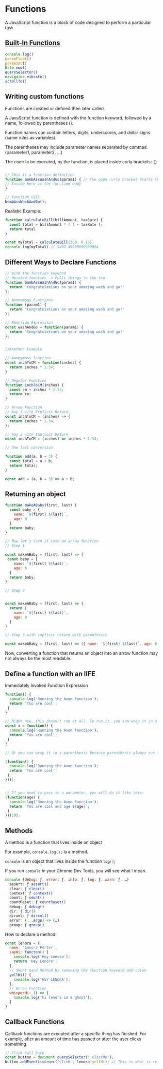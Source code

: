 # Functions
A JavaScript function is a block of code designed to perform a particular task.

## [<ins>Built-In Functions</ins>](https://www.tutorialspoint.com/javascript/javascript_builtin_functions.htm)
```JavaScript
console.log()
parseFloat()
parseInt()
Date.now()
querySelector()
navigator.vibrate()
scrollTo()
```

## Writing custom functions

Functions are created or defined then later called.

A JavaScript function is defined with the function keyword, followed by a name, followed by parentheses ().

Function names can contain letters, digits, underscores, and dollar signs (same rules as variables).

The parentheses may include parameter names separated by commas:
(parameter1, parameter2, ...)

The code to be executed, by the function, is placed inside curly brackets: {}

```JavaScript

// This is a function definition
function bombAssWashAndGo(param1) { // The open curly bracket starts the function block
// Inside here is the function body
}

// Function Call
bombAssWashAndGo();
```

Realistic Example:

```JavaScript
function calculateBill(billAmount, taxRate) {
  const total = billAmount * ( 1 + taxRate );
  return total
}

const myTotal = calculateBill(350, 0.15); 
console.log(myTotal) // $402.49999999999994
```

## Different Ways to Declare Functions

```JavaScript
// With the function keyword
// Hoisted function -> Pulls things to the top
function bombAssWashAndGo(param1) {
  return 'Congratulations on your amazing wash and go!'
};

// Anonymous Functions
function (param1) {
  return 'Congratulations on your amazing wash and go!'
};

// Function Expression
const washAndGo = function(param1) {
  return 'Congratulations on your amazing wash and go!'
};


//Another Example

// Anonymous function
const inchToCM = function(inches) {
  return inches * 2.54;
}

// Regular Function
function inchToCM(inches) {
  const cm = inches * 2.54;
  return cm;
}

// Arrow Function
// Way 1 with Explicit Return
const inchToCM = (inches) => {
  return inches * 2.54;
};

// Way 2 with Implicit Return
const inchToCM = (inches) => inches * 2.54;

// One last conversion 

function add(a, b = 3) {
  const total = a + b;
  return total;
}

const add = (a, b = 3) => a + b;
```

## Returning an object

```JavaScript
function makeABaby(first, last) {
  const baby = {
    name: `${first} ${last}`,
    age: 0
  }
  return baby;
}

// Now let's turn it into an arrow function
// Step 1

const makeABaby = (first, last) => {
 const baby = {
    name: `${first} ${last}`,
    age: 0
  }
  return baby;
}

// Step 2


const makeABaby = (first, last) => {
  return {
    name: `${first} ${last}`,
    age: 0
  }
}

// Step 3 with implicit return with parenthesis

const makeABaby = (first, last) => ({ name: `${first} ${last}`, age: 0 });
```

Now, converting a function that returns an object into an arrow function may not always be the most readable. 


## Define a function with an IIFE
Immediately Invoked Function Expression

```JavaScript
function() {
  console.log('Running the Anon function');
  return 'You are cool';
 }
}

// Right now, this doesn't run at all. To run it, you can wrap it in a const like this:
const x = function() {
  console.log('Running the Anon function');
  return 'You are cool';
 }
}

// Or you can wrap it in a parenthesis because parenthesis always run first in JavaScript making it a IIFE. Right after, immediately run that function with ();

(function() {
  console.log('Running the Anon function');
  return 'You are cool';
 }
})();


// If you need to pass in a parameter, you will do it like this:
(function(age) {
  console.log('Running the Anon function');
  return `You are cool and age ${age}`;
 }
})(10);
```

## Methods
A method is a function that lives inside an object

For example, `console.log();` is a method.

`console` is an object that lives inside the function `log()`;

If you run `console` in your Chrome Dev Tools, you will see what I mean.

```JavaScript
console {debug: ƒ, error: ƒ, info: ƒ, log: ƒ, warn: ƒ, …}
  assert: ƒ assert()
  clear: ƒ clear()
  context: ƒ context()
  count: ƒ count()
  countReset: ƒ countReset()
  debug: ƒ debug()
  dir: ƒ dir()
  dirxml: ƒ dirxml()
  error: (...args) => {…}
  group: ƒ group()
```

How to declare a method:

```JavaScript
const lenora = { 
  name: 'Lenora Porter',
  sayHi: functon() {
    console.log('Hey Lenora');
    return 'Hey Lenora';
  },
  // Short hand Method by removing the function keyword and colon
  yellHi() {
    console.log('HEY LENORA');
  },
  // Arrow Function
  whisperHi: () => {
    console.log('hi lenora im a ghost');
  }
}
```

## Callback Functions
Callback functions are executed after a specific thing has finished. For example, after an amount of time has passed or after the user clicks something.

```JavaScript
// Click Call Back
const button = document.querySelector('.clickMe');
button.addEventListener('click', lenora.yellHi); // This is what is referred to as a callback. After button click, run function.
```
